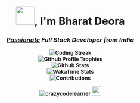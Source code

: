 <h1 align="center"><img height="50"
    src="https://i.giphy.com/G4OvmYxQAQyvUqhHTh.webp">, I'm <b>Bharat&nbsp;Deora<b></h1>
<h3 align="center"><em><u>Passionate</u> Full Stack Developer from India</em></h3>

<div align="center">
  <picture>
    <source media="(prefers-color-scheme: dark)"
      srcset="https://github-readme-streak-stats.herokuapp.com?user=crazycodelearner&theme=aura&hide_border=true&background=00000000">
    <img
      src="https://github-readme-streak-stats.herokuapp.com?user=crazycodelearner&hide_border=true&background=00000000"
      alt="Coding Streak" />
  </picture><br>
  <picture>
    <source media="(prefers-color-scheme: dark)"
      srcset="https://github-profile-trophy-lovat.vercel.app/?username=crazycodelearner&margin-w=13&margin-h=13&column=4&no-bg=true&no-frame=true&theme=juicyfresh">
    <img
      src="https://github-profile-trophy-lovat.vercel.app/?username=crazycodelearner&margin-w=13&margin-h=13&column=4&no-bg=true&no-frame=true"
      alt="Github Profile Trophies" />
  </picture><br>
  <picture>
    <source media="(prefers-color-scheme: dark)"
      srcset="https://github-stats-beta-six.vercel.app/api?username=crazycodelearner&show_icons=true&hide_border=true&bg_color=00000000&locale=en&text_bold=false&theme=aura&custom_title=Stats&card_width=496px">
    <img align="top"
      src="https://github-stats-beta-six.vercel.app/api?username=crazycodelearner&show_icons=true&hide_border=true&bg_color=00000000&locale=en&text_bold=false&custom_title=Stats&card_width=496px"
      alt="Github Stats" />
  </picture>
</div>

<div align="center">
  <picture>
    <source media="(prefers-color-scheme: dark)"
      srcset="https://github-stats-beta-six.vercel.app/api/wakatime?username=bharatdeora&hide_border=true&layout=compact&bg_color=00000000&theme=aura&custom_title=Time%20Invested%20in%20Coding">
    <img
      src="https://github-stats-beta-six.vercel.app/api/wakatime?username=bharatdeora&hide_border=true&layout=compact&bg_color=00000000&custom_title=Time%20Invested%20in%20Coding"
      alt="WakaTime Stats" />
  </picture>
</div>

<div align="center">
  <picture>
    <source media="(prefers-color-scheme: dark)"
      srcset="https://github-pro-stats.vercel.app/api/isocalendar?user=crazycodelearner&duration=full-year&hide_title=true&colors=00000000,FFCA85,E0ADAD,C192D6,A277FF&color.title=a277ff&color.icon=ffca85&color.text=61ffca">
    <img
      src="https://github-pro-stats.vercel.app/api/isocalendar?hide_title=true&user=crazycodelearner&duration=full-year"
      alt="Contributions" />
  </picture>
</div>

<p align="center">
  <img src="https://komarev.com/ghpvc/?username=crazycodelearner&label=Views&color=orange&base=0"
    alt="crazycodelearner" />
  <img height="25" src="https://i.giphy.com/10a8AOSeP6Rqfu.webp">
</p>
